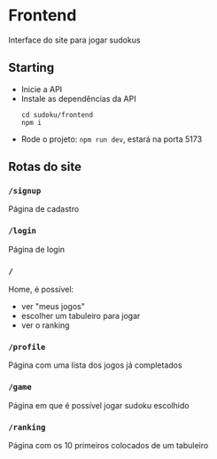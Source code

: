 # Frontend

Interface do site para jogar sudokus

## Starting

- Inicie a API
- Instale as dependências da API
  ```
  cd sudoku/frontend
  npm i
  ```
- Rode o projeto: `npm run dev`, estará na porta 5173

## Rotas do site

### `/signup`

Página de cadastro

### `/login`

Página de login

### `/`

Home, é possível:

- ver "meus jogos"
- escolher um tabuleiro para jogar
- ver o ranking

### `/profile`

Página com uma lista dos jogos já completados

### `/game`

Página em que é possível jogar sudoku escolhido

### `/ranking`

Página com os 10 primeiros colocados de um tabuleiro
